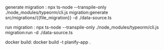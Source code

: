 generate migration : npx ts-node --transpile-only ./node_modules/typeorm/cli.js migration:generate src/migrations/{{file_migration}} -d ./data-source.ts

run migration : npx ts-node --transpile-only ./node_modules/typeorm/cli.js migration:run -d ./data-source.ts

docker build: docker build -t planify-app .

